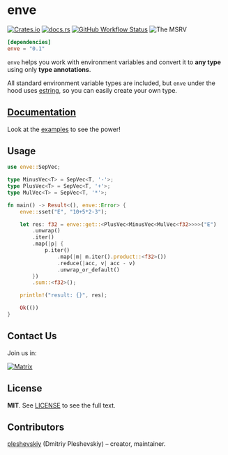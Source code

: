 # enve

[![Crates.io](https://img.shields.io/crates/v/enve?style=flat-square)](https://crates.io/crates/enve)
[![docs.rs](https://img.shields.io/docsrs/enve?style=flat-square)](https://docs.rs/enve)
[![GitHub Workflow Status](https://img.shields.io/github/workflow/status/pleshevskiy/enve/CI?label=tests&logo=github&style=flat-square)](https://github.com/pleshevskiy/enve/actions/workflows/ci.yml)
![The MSRV](https://img.shields.io/badge/MSRV-1.51.0-red.svg)

```toml
[dependencies]
enve = "0.1"
```

`enve` helps you work with environment variables and convert it to **any type**
using only **type annotations**.

All standard environment variable types are included, but `enve` under the hood
uses [estring](https://github.com/pleshevskiy/estring), so you can easily create
your own type.

## [Documentation](https://docs.rs/enve)

Look at the [examples] to see the power!

[examples]: https://github.com/pleshevskiy/enve/tree/main/examples

## Usage

```rust
use enve::SepVec;

type MinusVec<T> = SepVec<T, '-'>;
type PlusVec<T> = SepVec<T, '+'>;
type MulVec<T> = SepVec<T, '*'>;

fn main() -> Result<(), enve::Error> {
    enve::sset("E", "10+5*2-3");

    let res: f32 = enve::get::<PlusVec<MinusVec<MulVec<f32>>>>("E")
        .unwrap()
        .iter()
        .map(|p| {
            p.iter()
                .map(|m| m.iter().product::<f32>())
                .reduce(|acc, v| acc - v)
                .unwrap_or_default()
        })
        .sum::<f32>();

    println!("result: {}", res);

    Ok(())
}
```

## Contact Us

Join us in:

[![Matrix](https://img.shields.io/badge/matrix-%23enve_team:matrix.org-blueviolet.svg?style=flat-square)](https://matrix.to/#/#enve_team:matrix.org)

## License

**MIT**. See [LICENSE](https://github.com/pleshevskiy/estring/LICENSE) to see
the full text.

## Contributors

[pleshevskiy](https://github.com/pleshevskiy) (Dmitriy Pleshevskiy) – creator,
maintainer.

